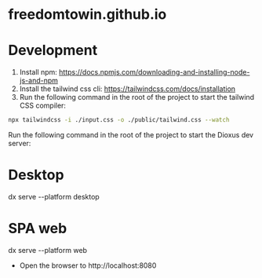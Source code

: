 # freedomtowin.github.io

# Development

1. Install npm: https://docs.npmjs.com/downloading-and-installing-node-js-and-npm
2. Install the tailwind css cli: https://tailwindcss.com/docs/installation
3. Run the following command in the root of the project to start the tailwind CSS compiler:

```bash
npx tailwindcss -i ./input.css -o ./public/tailwind.css --watch
```

Run the following command in the root of the project to start the Dioxus dev server:

# Desktop
dx serve --platform desktop

# SPA web
dx serve --platform web

- Open the browser to http://localhost:8080